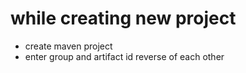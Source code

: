 # while creating new project

- create maven project
- enter group and artifact id reverse of each other
